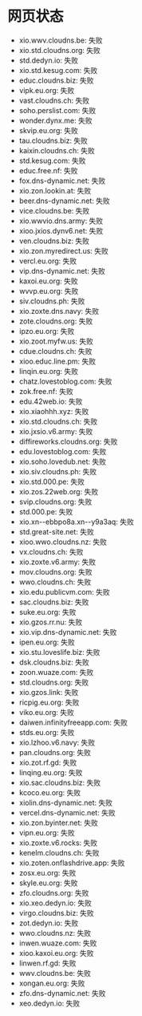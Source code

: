 # 网页状态
- xio.wwv.cloudns.be: 失败
- xio.std.cloudns.org: 失败
- std.dedyn.io: 失败
- xio.std.kesug.com: 失败
- educ.cloudns.biz: 失败
- vipk.eu.org: 失败
- vast.cloudns.ch: 失败
- soho.perslist.com: 失败
- wonder.dynx.me: 失败
- skvip.eu.org: 失败
- tau.cloudns.biz: 失败
- kaixin.cloudns.ch: 失败
- std.kesug.com: 失败
- educ.free.nf: 失败
- fox.dns-dynamic.net: 失败
- xio.zon.lookin.at: 失败
- beer.dns-dynamic.net: 失败
- vice.cloudns.be: 失败
- xio.wwvio.dns.army: 失败
- xioo.jxios.dynv6.net: 失败
- ven.cloudns.biz: 失败
- xio.zon.myredirect.us: 失败
- vercl.eu.org: 失败
- vip.dns-dynamic.net: 失败
- kaxoi.eu.org: 失败
- wvvp.eu.org: 失败
- siv.cloudns.ph: 失败
- xio.zoxte.dns.navy: 失败
- zote.cloudns.org: 失败
- ipzo.eu.org: 失败
- xio.zoot.myfw.us: 失败
- cdue.cloudns.ch: 失败
- xioo.educ.line.pm: 失败
- linqin.eu.org: 失败
- chatz.lovestoblog.com: 失败
- zok.free.nf: 失败
- edu.42web.io: 失败
- xio.xiaohhh.xyz: 失败
- xio.std.cloudns.ch: 失败
- xio.jxsio.v6.army: 失败
- diffireworks.cloudns.org: 失败
- edu.lovestoblog.com: 失败
- xio.soho.lovedub.net: 失败
- xio.siv.cloudns.ph: 失败
- xio.std.000.pe: 失败
- xio.zos.22web.org: 失败
- svip.cloudns.org: 失败
- std.000.pe: 失败
- xio.xn--ebbpo8a.xn--y9a3aq: 失败
- std.great-site.net: 失败
- xioo.wwo.cloudns.nz: 失败
- vx.cloudns.ch: 失败
- xio.zoxte.v6.army: 失败
- mov.cloudns.org: 失败
- wwo.cloudns.ch: 失败
- xio.edu.publicvm.com: 失败
- sac.cloudns.biz: 失败
- suke.eu.org: 失败
- xio.gzos.rr.nu: 失败
- xio.vip.dns-dynamic.net: 失败
- ipen.eu.org: 失败
- xio.stu.loveslife.biz: 失败
- dsk.cloudns.biz: 失败
- zoon.wuaze.com: 失败
- std.cloudns.org: 失败
- xio.gzos.link: 失败
- ricpig.eu.org: 失败
- viko.eu.org: 失败
- daiwen.infinityfreeapp.com: 失败
- stds.eu.org: 失败
- xio.lzhoo.v6.navy: 失败
- pan.cloudns.org: 失败
- xio.zot.rf.gd: 失败
- linqing.eu.org: 失败
- xio.sac.cloudns.biz: 失败
- kcoco.eu.org: 失败
- xiolin.dns-dynamic.net: 失败
- vercel.dns-dynamic.net: 失败
- xio.zon.byinter.net: 失败
- vipn.eu.org: 失败
- xio.zoxte.v6.rocks: 失败
- kenelm.cloudns.ch: 失败
- xio.zoten.onflashdrive.app: 失败
- zosx.eu.org: 失败
- skyle.eu.org: 失败
- zfo.cloudns.org: 失败
- xio.xeo.dedyn.io: 失败
- virgo.cloudns.biz: 失败
- zot.dedyn.io: 失败
- wwo.cloudns.nz: 失败
- inwen.wuaze.com: 失败
- xioo.kaxoi.eu.org: 失败
- linwen.rf.gd: 失败
- wwv.cloudns.be: 失败
- xongan.eu.org: 失败
- zfo.dns-dynamic.net: 失败
- xeo.dedyn.io: 失败
